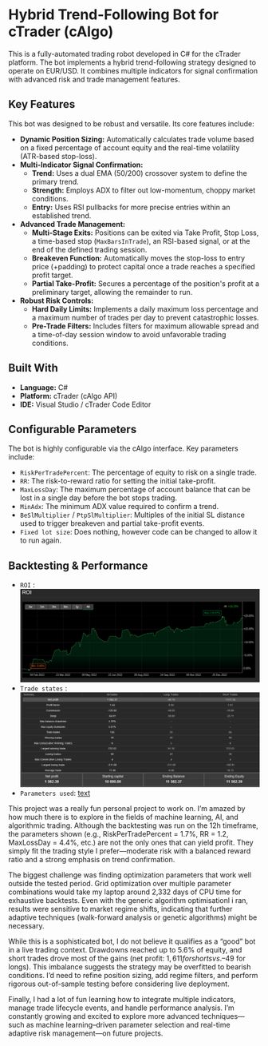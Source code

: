 # Hybrid Trend-Following Bot for cTrader (cAlgo)

This is a fully-automated trading robot developed in C# for the cTrader platform. The bot implements a hybrid trend-following strategy designed to operate on EUR/USD. It combines multiple indicators for signal confirmation with advanced risk and trade management features.

## Key Features

This bot was designed to be robust and versatile. Its core features include:

* **Dynamic Position Sizing:** Automatically calculates trade volume based on a fixed percentage of account equity and the real-time volatility (ATR-based stop-loss).
* **Multi-Indicator Signal Confirmation:**
    * **Trend:** Uses a dual EMA (50/200) crossover system to define the primary trend.
    * **Strength:** Employs ADX to filter out low-momentum, choppy market conditions.
    * **Entry:** Uses RSI pullbacks for more precise entries within an established trend.
* **Advanced Trade Management:**
    * **Multi-Stage Exits:** Positions can be exited via Take Profit, Stop Loss, a time-based stop (`MaxBarsInTrade`), an RSI-based signal, or at the end of the defined trading session.
    * **Breakeven Function:** Automatically moves the stop-loss to entry price (+padding) to protect capital once a trade reaches a specified profit target.
    * **Partial Take-Profit:** Secures a percentage of the position's profit at a preliminary target, allowing the remainder to run.
* **Robust Risk Controls:**
    * **Hard Daily Limits:** Implements a daily maximum loss percentage and a maximum number of trades per day to prevent catastrophic losses.
    * **Pre-Trade Filters:** Includes filters for maximum allowable spread and a time-of-day session window to avoid unfavorable trading conditions.

## Built With

* **Language:** C#
* **Platform:** cTrader (cAlgo API)
* **IDE:** Visual Studio / cTrader Code Editor

## Configurable Parameters

The bot is highly configurable via the cAlgo interface. Key parameters include:

* `RiskPerTradePercent`: The percentage of equity to risk on a single trade.
* `RR`: The risk-to-reward ratio for setting the initial take-profit.
* `MaxLossDay`: The maximum percentage of account balance that can be lost in a single day before the bot stops trading.
* `MinAdx`: The minimum ADX value required to confirm a trend.
* `BeSlMultiplier` / `PtpSlMultiplier`: Multiples of the initial SL distance used to trigger breakeven and partial take-profit events.
* `Fixed lot size`: Does nothing, however code can be changed to allow it to run again. 
## Backtesting & Performance

* `ROI` : ![alt text](image.png)
* `Trade states` : ![alt text](image-1.png)
* `Parameters used`: [text](<src/cTraderBot/NewBot3.1, EURUSD h12.cbotset>)

This project was a really fun personal project to work on. I’m amazed by how much there is to explore in the fields of machine learning, AI, and algorithmic trading. Although the backtesting was run on the 12h timeframe, the parameters shown (e.g., RiskPerTradePercent = 1.7%, RR = 1.2, MaxLossDay = 4.4%, etc.) are not the only ones that can yield profit. They simply fit the trading style I prefer—moderate risk with a balanced reward ratio and a strong emphasis on trend confirmation.

The biggest challenge was finding optimization parameters that work well outside the tested period. Grid optimization over multiple parameter combinations would take my laptop around 2,332 days of CPU time for exhaustive backtests. Even with the generic algorithm optimisationl i ran, results were sensitive to market regime shifts, indicating that further adaptive techniques (walk-forward analysis or genetic algorithms) might be necessary.

While this is a sophisticated bot, I do not believe it qualifies as a “good” bot in a live trading context. Drawdowns reached up to 5.6% of equity, and short trades drove most of the gains (net profit: $1,611 for shorts vs. –$49 for longs). This imbalance suggests the strategy may be overfitted to bearish conditions. I’d need to refine position sizing, add regime filters, and perform rigorous out-of-sample testing before considering live deployment.

Finally, I had a lot of fun learning how to integrate multiple indicators, manage trade lifecycle events, and handle performance analysis. I’m constantly growing and excited to explore more advanced techniques—such as machine learning–driven parameter selection and real-time adaptive risk management—on future projects.
